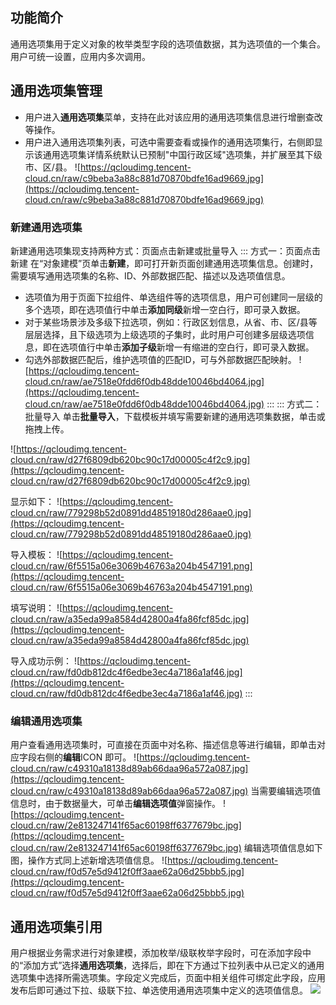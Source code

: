 ## 功能简介

通用选项集用于定义对象的枚举类型字段的选项值数据，其为选项值的一个集合。用户可统一设置，应用内多次调用。

## 通用选项集管理

- 用户进入**通用选项集**菜单，支持在此对该应用的通用选项集信息进行增删查改等操作。
- 用户进入通用选项集列表，可选中需要查看或操作的通用选项集行，右侧即显示该通用选项集详情系统默认已预制"中国行政区域"选项集，并扩展至其下级市、区/县。
![https://qcloudimg.tencent-cloud.cn/raw/c9beba3a88c881d70870bdfe16ad9669.jpg](https://qcloudimg.tencent-cloud.cn/raw/c9beba3a88c881d70870bdfe16ad9669.jpg)

### 新建通用选项集

新建通用选项集现支持两种方式：页面点击新建或批量导入
<dx-tabs>
::: 方式一：页面点击新建
在“对象建模”页单击**新建**，即可打开新页面创建通用选项集信息。创建时，需要填写通用选项集的名称、ID、外部数据匹配、描述以及选项值信息。

- 选项值为用于页面下拉组件、单选组件等的选项信息，用户可创建同一层级的多个选项，即在选项值行中单击**添加同级**新增一空白行，即可录入数据。
- 对于某些场景涉及多级下拉选项，例如：行政区划信息，从省、市、区/县等层层选择，且下级选项为上级选项的子集时，此时用户可创建多层级选项信息，即在选项值行中单击**添加子级**新增一有缩进的空白行，即可录入数据。 
- 勾选外部数据匹配后，维护选项值的匹配ID，可与外部数据匹配映射。
![https://qcloudimg.tencent-cloud.cn/raw/ae7518e0fdd6f0db48dde10046bd4064.jpg](https://qcloudimg.tencent-cloud.cn/raw/ae7518e0fdd6f0db48dde10046bd4064.jpg)
:::
::: 方式二：批量导入
单击**批量导入**，下载模板并填写需要新建的通用选项集数据，单击或拖拽上传。

![https://qcloudimg.tencent-cloud.cn/raw/d27f6809db620bc90c17d00005c4f2c9.jpg](https://qcloudimg.tencent-cloud.cn/raw/d27f6809db620bc90c17d00005c4f2c9.jpg)

显示如下：
![https://qcloudimg.tencent-cloud.cn/raw/779298b52d0891dd48519180d286aae0.jpg](https://qcloudimg.tencent-cloud.cn/raw/779298b52d0891dd48519180d286aae0.jpg)

导入模板：
![https://qcloudimg.tencent-cloud.cn/raw/6f5515a06e3069b46763a204b4547191.png](https://qcloudimg.tencent-cloud.cn/raw/6f5515a06e3069b46763a204b4547191.png)

填写说明：
![https://qcloudimg.tencent-cloud.cn/raw/a35eda99a8584d42800a4fa86fcf85dc.jpg](https://qcloudimg.tencent-cloud.cn/raw/a35eda99a8584d42800a4fa86fcf85dc.jpg)

导入成功示例：
![https://qcloudimg.tencent-cloud.cn/raw/fd0db812dc4f6edbe3ec4a7186a1af46.jpg](https://qcloudimg.tencent-cloud.cn/raw/fd0db812dc4f6edbe3ec4a7186a1af46.jpg)
:::
</dx-tabs>





### 编辑通用选项集

用户查看通用选项集时，可直接在页面中对名称、描述信息等进行编辑，即单击对应字段右侧的**编辑**ICON 即可。
![https://qcloudimg.tencent-cloud.cn/raw/c49310a18138d89ab66daa96a572a087.jpg](https://qcloudimg.tencent-cloud.cn/raw/c49310a18138d89ab66daa96a572a087.jpg)
当需要编辑选项值信息时，由于数据量大，可单击**编辑选项值**弹窗操作。
![https://qcloudimg.tencent-cloud.cn/raw/2e813247141f65ac60198ff6377679bc.jpg](https://qcloudimg.tencent-cloud.cn/raw/2e813247141f65ac60198ff6377679bc.jpg)
编辑选项值信息如下图，操作方式同上述新增选项值信息。
 ![https://qcloudimg.tencent-cloud.cn/raw/f0d57e5d9412f0ff3aae62a06d25bbb5.jpg](https://qcloudimg.tencent-cloud.cn/raw/f0d57e5d9412f0ff3aae62a06d25bbb5.jpg)
       

## 通用选项集引用

用户根据业务需求进行对象建模，添加枚举/级联枚举字段时，可在添加字段中的“添加方式”选择**通用选项集**，选择后，即在下方通过下拉列表中从已定义的通用选项集中选择所需选项集。字段定义完成后，页面中相关组件可绑定此字段，应用发布后即可通过下拉、级联下拉、单选使用通用选项集中定义的选项值信息。
![](https://qcloudimg.tencent-cloud.cn/raw/5a9201288f46810d4d033e1b128c86ae.jpg)
        	
